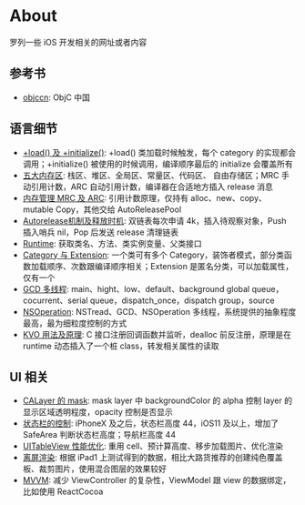 
# About

罗列一些 iOS 开发相关的网址或者内容

## 参考书

- [objccn](https://objccn.io/issues/): ObjC 中国

## 语言细节

- [+load() 及 +initialize()](https://www.jianshu.com/p/af36edff5d4e): +load() 类加载时候触发，每个 category 的实现都会调用；+initialize() 被使用的时候调用，编译顺序最后的 initialize 会覆盖所有
- [五大内存区](https://www.jianshu.com/p/5eac83471b23): 栈区、堆区、全局区、常量区、代码区、 自由存储区；MRC 手动引用计数，ARC 自动引用计数，编译器在合适地方插入 release 消息
- [内存管理 MRC 及 ARC](https://dcsnail.blog.csdn.net/article/details/79356164#t7): 引用计数原理，仅持有 alloc、new、copy、mutable Copy，其他交给 AutoReleasePool
- [Autorelease机制及释放时机](https://blog.csdn.net/wangyanchang21/article/details/51037831): 双链表每次申请 4k，插入待观察对象，Push 插入哨兵 nil，Pop 后发送 release 清理链表
- [Runtime](https://www.jianshu.com/p/2414d5db0852): 获取类名、方法、类实例变量、父类接口
- [Category 与 Extension](https://www.jianshu.com/p/cafb774ab81f): 一个类可有多个 Category，装饰者模式，部分类函数加载顺序、次数跟编译顺序相关；Extension 是匿名分类，可以加载属性，仅有一个
- [GCD 多线程](https://www.jianshu.com/p/bdb39ff9d095): main、hight、low、default、background global queue，cocurrent、serial queue，dispatch_once，dispatch group，source
- [NSOperation](https://www.jianshu.com/p/9382e8409bc7): NSTread、GCD、NSOperation 多线程，系统提供的抽象程度最高，最为细粒度控制的方式
- [KVO 用法及原理](https://www.jianshu.com/p/bcaf178a4b23): C 接口注册回调函数并监听，dealloc 前反注册，原理是在 runtime 动态插入了一个桩 class，转发相关属性的读取

## UI 相关

- [CALayer 的 mask](https://www.jianshu.com/p/2c91564546c7): mask layer 中 backgroundColor 的 alpha 控制 layer 的显示区域透明程度，opacity 控制是否显示
- [状态栏的控制](https://www.jianshu.com/p/7c969c075fbb): iPhoneX 及之后，状态栏高度 44，iOS11 及以上，增加了 SafeArea 判断状态栏高度；导航栏高度 44
- [UITableView 性能优化](https://www.jianshu.com/p/0014f736b130): 重用 cell、预计算高度、移步加载图片、优化渲染
- [离屏渲染](https://github.com/seedante/iOS-Note/wiki/Mastering-Offscreen-Render): 根据 iPad1 上测试得到的数据，相比大路货推荐的创建纯色覆盖板、裁剪图片，使用混合图层的效果较好
- [MVVM](https://objccn.io/issue-13-1/): 减少 ViewController 的复杂性，ViewModel 跟 view 的数据绑定，比如使用 ReactCocoa
